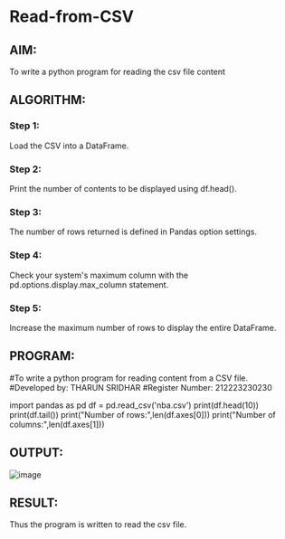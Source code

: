 # Read-from-CSV

## AIM:
To write a python program for reading the csv file content
## ALGORITHM:
### Step 1:
Load the CSV into a DataFrame.
### Step 2:
Print the number of contents to be displayed using df.head().
### Step 3:
The number of rows returned is defined in Pandas option settings.
### Step 4:
Check your system's maximum column with the pd.options.display.max_column statement.
### Step 5:
Increase the maximum number of rows to display the entire DataFrame.

## PROGRAM:
#To write a python program for reading content from a CSV file.
#Developed by: THARUN SRIDHAR 
#Register Number: 212223230230

import pandas as pd
df = pd.read_csv('nba.csv')
print(df.head(10))
print(df.tail())
print("Number of rows:",len(df.axes[0]))
print("Number of columns:",len(df.axes[1]))

## OUTPUT:
![image](https://github.com/Tharun0707/Read-from-CSV/assets/145548496/5be46f05-e503-42e4-b005-3edde347b4a1)


## RESULT:
Thus the program is written to read the csv file.
